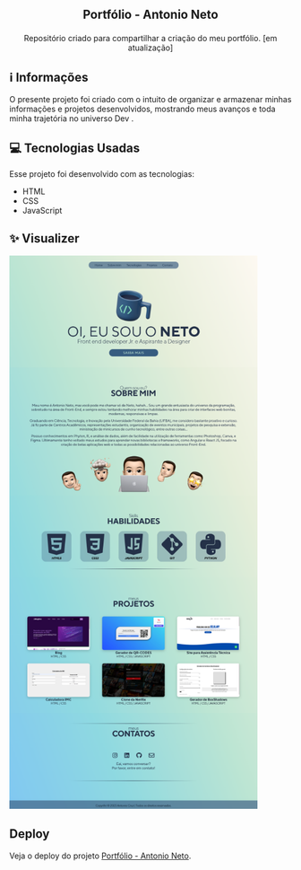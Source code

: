 ## <p align="center">Portfólio - Antonio Neto</p>

<p align="center">
Repositório criado para compartilhar a criação do meu portfólio. [em atualização]

## ℹ️ Informações
O presente projeto foi criado com o intuito de organizar e armazenar minhas informações e projetos desenvolvidos, mostrando meus avanços e toda minha trajetória no universo Dev .
 
## 💻 Tecnologias Usadas

Esse projeto foi desenvolvido com as tecnologias:

- HTML
- CSS
- JavaScript

## ✨ Visualizer

![alt text](https://raw.githubusercontent.com/antonioscn/portifolio/main/portifolio.png)
 
 
##  Deploy
Veja o deploy do projeto [Portfólio - Antonio Neto](https://antonioscn.vercel.app/).

